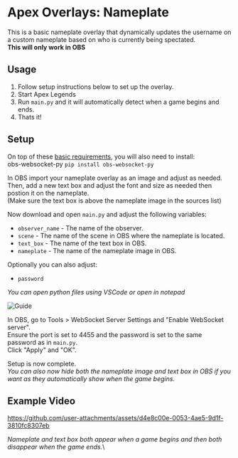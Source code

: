# Apex Overlays: Nameplate
This is a basic nameplate overlay that dynamically updates the username on a custom nameplate based on who is currently being spectated.\
**This will only work in OBS**

## Usage
1. Follow setup instructions below to set up the overlay.
2. Start Apex Legends
3. Run ```main.py``` and it will automatically detect when a game begins and ends.
4. Thats it!

## Setup
On top of these [basic requirements](https://github.com/CatotronExists/Apex-Overlays/tree/main#requirements), you will also need to install:\
obs-websocket-py ```pip install obs-websocket-py```

In OBS import your nameplate overlay as an image and adjust as needed.\
Then, add a new text box and adjust the font and size as needed then postion it on the nameplate.\
(Make sure the text box is above the nameplate image in the sources list)

Now download and open ```main.py``` and adjust the following variables:
- ```observer_name``` - The name of the observer. 
- ```scene``` - The name of the scene in OBS where the nameplate is located.
- ```text_box``` - The name of the text box in OBS.
- ```nameplate``` - The name of the nameplate image in OBS.

Optionally you can also adjust:
- ```password```

*You can open python files using VSCode or open in notepad*

![Guide](https://github.com/user-attachments/assets/9e04ecd3-a6a4-46ac-a0f6-3cec5ff3acb5)

In OBS, go to Tools > WebSocket Server Settings and "Enable WebSocket server".\
Ensure the port is set to 4455 and the password is set to the same password as in ```main.py```.\
Click "Apply" and "OK".

Setup is now complete.\
*You can also now hide both the nameplate image and text box in OBS if you want as they automatically show when the game begins.*

## Example Video

https://github.com/user-attachments/assets/d4e8c00e-0053-4ae5-9d1f-3810fc8307eb

*Nameplate and text box both appear when a game begins and then both disappear when the game ends.*\
